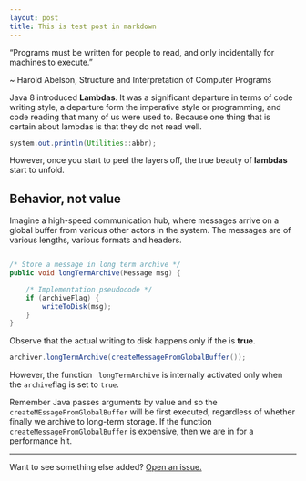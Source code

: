 ```yaml
---
layout: post
title: This is test post in markdown
---
```



<div class="message">
“Programs must be written for people to read, 
and only incidentally for machines to execute.” 

~  Harold Abelson, Structure and Interpretation of Computer Programs
</div>

Java 8 introduced <strong>Lambdas</strong>. It was a significant departure in terms of code writing style, a departure form the imperative style or programming, and code reading that many of us were used to. Because one thing that is certain about lambdas is that they do not read well.

```java
system.out.println(Utilities::abbr);
```

However, once you start to peel the layers off, the true beauty of <strong>lambdas</strong> start to unfold. 

## Behavior, not value

Imagine a high-speed communication hub, where messages arrive on a global buffer from various other actors in the system. The messages are of various lengths, various formats and headers.

```java

/* Store a message in long term archive */
public void longTermArchive(Message msg) {

    /* Implementation pseudocode */
    if (archiveFlag) {
        writeToDisk(msg);
    }
}

```
Observe that the actual writing to disk happens only if the <archiveFlag> is <strong>true</strong>.


```java
archiver.longTermArchive(createMessageFromGlobalBuffer());
```
However, the function <code> longTermArchive</code> is internally activated only when the <code>archive</code>flag is set to <code>true</code>.

Remember Java passes arguments by value and so the <code>createMEssageFromGlobalBuffer</code> will be first executed, regardless of whether finally we archive to long-term storage. If the function <code>createMessageFromGlobalBuffer</code> is expensive, then we are in for a performance hit.






-----

Want to see something else added? <a href="https://github.com/poole/poole/issues/new">Open an issue.</a>
